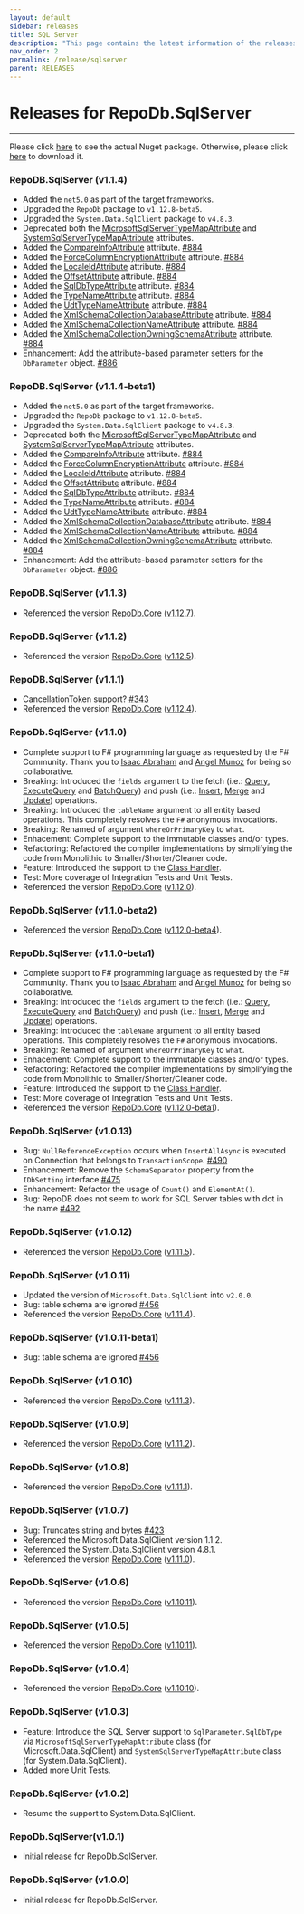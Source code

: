 ```yaml
---
layout: default
sidebar: releases
title: SQL Server
description: "This page contains the latest information of the releases of RepoDb.SqlServer library."
nav_order: 2
permalink: /release/sqlserver
parent: RELEASES
---
```


# Releases for RepoDb.SqlServer

---

Please click [here](https://www.nuget.org/packages/RepoDb.SqlServer) to see the actual Nuget package. Otherwise, please click [here](https://www.nuget.org/api/v2/package/RepoDb.SqlServer) to download it.


### RepoDB.SqlServer (v1.1.4)

- Added the `net5.0` as part of the target frameworks.
- Upgraded the `RepoDb` package to `v1.12.8-beta5`.
- Upgraded the `System.Data.SqlClient` package to `v4.8.3`.
- Deprecated both the [MicrosoftSqlServerTypeMapAttribute](/attribute/microsoftsqlservertypemap) and [SystemSqlServerTypeMapAttribute](/attribute/systemsqlservertypemap) attributes.
- Added the [CompareInfoAttribute](/attribute/sqlparametercompareinfo) attribute. [#884](https://github.com/mikependon/RepoDb/issues/884)
- Added the [ForceColumnEncryptionAttribute](/attribute/sqlserver/forcecolumnencryption) attribute. [#884](https://github.com/mikependon/RepoDb/issues/884)
- Added the [LocaleIdAttribute](/attribute/sqlserver/localeid) attribute. [#884](https://github.com/mikependon/RepoDb/issues/884)
- Added the [OffsetAttribute](/attribute/sqlserver/offset) attribute. [#884](https://github.com/mikependon/RepoDb/issues/884)
- Added the [SqlDbTypeAttribute](/attribute/sqlserver/sqldbtype) attribute. [#884](https://github.com/mikependon/RepoDb/issues/884)
- Added the [TypeNameAttribute](/attribute/sqlserver/typename) attribute. [#884](https://github.com/mikependon/RepoDb/issues/884)
- Added the [UdtTypeNameAttribute](/attribute/sqlserver/udttypename) attribute. [#884](https://github.com/mikependon/RepoDb/issues/884)
- Added the [XmlSchemaCollectionDatabaseAttribute](/attribute/sqlserver/xmlschemacollectiondatabase) attribute. [#884](https://github.com/mikependon/RepoDb/issues/884)
- Added the [XmlSchemaCollectionNameAttribute](/attribute/sqlserver/xmlschemacollectionname) attribute. [#884](https://github.com/mikependon/RepoDb/issues/884)
- Added the [XmlSchemaCollectionOwningSchemaAttribute](/attribute/sqlserver/xmlschemacollectionowningschema) attribute. [#884](https://github.com/mikependon/RepoDb/issues/884)
- Enhancement: Add the attribute-based parameter setters for the `DbParameter` object. [#886](https://github.com/mikependon/RepoDB/issues/886)


### RepoDB.SqlServer (v1.1.4-beta1)

- Added the `net5.0` as part of the target frameworks.
- Upgraded the `RepoDb` package to `v1.12.8-beta5`.
- Upgraded the `System.Data.SqlClient` package to `v4.8.3`.
- Deprecated both the [MicrosoftSqlServerTypeMapAttribute](/attribute/microsoftsqlservertypemap) and [SystemSqlServerTypeMapAttribute](/attribute/systemsqlservertypemap) attributes.
- Added the [CompareInfoAttribute](/attribute/sqlparametercompareinfo) attribute. [#884](https://github.com/mikependon/RepoDb/issues/884)
- Added the [ForceColumnEncryptionAttribute](/attribute/sqlparameterforcecolumnencryption) attribute. [#884](https://github.com/mikependon/RepoDb/issues/884)
- Added the [LocaleIdAttribute](/attribute/parameter/sqlserver/localeid) attribute. [#884](https://github.com/mikependon/RepoDb/issues/884)
- Added the [OffsetAttribute](/attribute/parameter/sqlserver/offset) attribute. [#884](https://github.com/mikependon/RepoDb/issues/884)
- Added the [SqlDbTypeAttribute](/attribute/parameter/sqlserver/sqldbtype) attribute. [#884](https://github.com/mikependon/RepoDb/issues/884)
- Added the [TypeNameAttribute](/attribute/parameter/sqlserver/typename) attribute. [#884](https://github.com/mikependon/RepoDb/issues/884)
- Added the [UdtTypeNameAttribute](/attribute/parameter/sqlserver/udttypename) attribute. [#884](https://github.com/mikependon/RepoDb/issues/884)
- Added the [XmlSchemaCollectionDatabaseAttribute](/attribute/parameter/sqlserver/xmlschemacollectiondatabase) attribute. [#884](https://github.com/mikependon/RepoDb/issues/884)
- Added the [XmlSchemaCollectionNameAttribute](/attribute/parameter/sqlserver/xmlschemacollectionname) attribute. [#884](https://github.com/mikependon/RepoDb/issues/884)
- Added the [XmlSchemaCollectionOwningSchemaAttribute](/attribute/parameter/sqlserver/xmlschemacollectionowningschema) attribute. [#884](https://github.com/mikependon/RepoDb/issues/884)
- Enhancement: Add the attribute-based parameter setters for the `DbParameter` object. [#886](https://github.com/mikependon/RepoDB/issues/886)


### RepoDB.SqlServer (v1.1.3)

- Referenced the version [RepoDb.Core](https://www.nuget.org/packages/RepoDb) ([v1.12.7](/release/core#repodb-v1127)).


### RepoDB.SqlServer (v1.1.2)

- Referenced the version [RepoDb.Core](https://www.nuget.org/packages/RepoDb) ([v1.12.5](/release/core#repodb-v1125)).


### RepoDB.SqlServer (v1.1.1)

- CancellationToken support? [#343](https://github.com/mikependon/RepoDB/issues/343)
- Referenced the version [RepoDb.Core](https://www.nuget.org/packages/RepoDb) ([v1.12.4](/release/core#repodb-v1124)).


### RepoDb.SqlServer (v1.1.0)

- Complete support to F# programming language as requested by the F# Community. Thank you to [Isaac Abraham](https://twitter.com/isaac_abraham) and [Angel Munoz](https://twitter.com/Daniel_Tuna) for being so collaborative.
- Breaking: Introduced the `fields` argument to the fetch (i.e.: [Query](/operation/query), [ExecuteQuery](/operation/executequery) and [BatchQuery](/operation/batchquery)) and push (i.e.: [Insert](/operation/insert), [Merge](/operation/merge) and [Update](/operation/update)) operations.
- Breaking: Introduced the `tableName` argument to all entity based operations. This completely resolves the `F#` anonymous invocations.
- Breaking: Renamed of argument `whereOrPrimaryKey` to `what`.
- Enhacement: Complete support to the immutable classes and/or types.
- Refactoring: Refactored the compiler implementations by simplifying the code from Monolithic to Smaller/Shorter/Cleaner code.
- Feature: Introduced the support to the [Class Handler](/feature/classhandler).
- Test: More coverage of Integration Tests and Unit Tests.
- Referenced the version [RepoDb.Core](https://www.nuget.org/packages/RepoDb) ([v1.12.0](/release/core#repodb-v1120)).


### RepoDb.SqlServer (v1.1.0-beta2)

- Referenced the version [RepoDb.Core](https://www.nuget.org/packages/RepoDb) ([v1.12.0-beta4](/release/core#repodb-v1120-beta4)).


### RepoDb.SqlServer (v1.1.0-beta1)

- Complete support to F# programming language as requested by the F# Community. Thank you to [Isaac Abraham](https://twitter.com/isaac_abraham) and [Angel Munoz](https://twitter.com/Daniel_Tuna) for being so collaborative.
- Breaking: Introduced the `fields` argument to the fetch (i.e.: [Query](/operation/query), [ExecuteQuery](/operation/executequery) and [BatchQuery](/operation/batchquery)) and push (i.e.: [Insert](/operation/insert), [Merge](/operation/merge) and [Update](/operation/update)) operations.
- Breaking: Introduced the `tableName` argument to all entity based operations. This completely resolves the `F#` anonymous invocations.
- Breaking: Renamed of argument `whereOrPrimaryKey` to `what`.
- Enhacement: Complete support to the immutable classes and/or types.
- Refactoring: Refactored the compiler implementations by simplifying the code from Monolithic to Smaller/Shorter/Cleaner code.
- Feature: Introduced the support to the [Class Handler](/feature/classhandler).
- Test: More coverage of Integration Tests and Unit Tests.
- Referenced the version [RepoDb.Core](https://www.nuget.org/packages/RepoDb) ([v1.12.0-beta1](/release/core#repodb-v1120-beta1)).


### RepoDb.SqlServer (v1.0.13)

- Bug: `NullReferenceException` occurs when `InsertAllAsync` is executed on Connection that belongs to `TransactionScope`. [#490](https://github.com/mikependon/RepoDb/issues/490)
- Enhancement: Remove the `SchemaSeparator` property from the `IDbSetting` interface [#475](https://github.com/mikependon/RepoDb/issues/475)
- Enhancement: Refactor the usage of `Count()` and `ElementAt()`.
- Bug: RepoDB does not seem to work for SQL Server tables with dot in the name [#492](https://github.com/mikependon/RepoDb/issues/492)


### RepoDb.SqlServer (v1.0.12)

- Referenced the version [RepoDb.Core](https://www.nuget.org/packages/RepoDb) ([v1.11.5](/release/core#repodb-v1115)).


### RepoDb.SqlServer (v1.0.11)

- Updated the version of `Microsoft.Data.SqlClient` into `v2.0.0`.
- Bug: table schema are ignored [#456](https://github.com/mikependon/RepoDb/issues/456)
- Referenced the version [RepoDb.Core](https://www.nuget.org/packages/RepoDb) ([v1.11.4](/release/core#repodb-v1114)).


### RepoDb.SqlServer (v1.0.11-beta1)

- Bug: table schema are ignored [#456](https://github.com/mikependon/RepoDb/issues/456)


### RepoDb.SqlServer (v1.0.10)

- Referenced the version [RepoDb.Core](https://www.nuget.org/packages/RepoDb) ([v1.11.3](/release/core#repodb-v1113)).


### RepoDb.SqlServer (v1.0.9)

- Referenced the version [RepoDb.Core](https://www.nuget.org/packages/RepoDb) ([v1.11.2](/release/core#repodb-v1112)).


### RepoDb.SqlServer (v1.0.8)

- Referenced the version [RepoDb.Core](https://www.nuget.org/packages/RepoDb) ([v1.11.1](/release/core#repodb-v1111)).


### RepoDb.SqlServer (v1.0.7)

- Bug: Truncates string and bytes [#423](https://github.com/mikependon/RepoDb/issues/423)
- Referenced the Microsoft.Data.SqlClient version 1.1.2.
- Referenced the System.Data.SqlClient version 4.8.1. 
- Referenced the version [RepoDb.Core](https://www.nuget.org/packages/RepoDb) ([v1.11.0](/release/core#repodb-v1110)).


### RepoDb.SqlServer (v1.0.6)

- Referenced the version [RepoDb.Core](https://www.nuget.org/packages/RepoDb) ([v1.10.11](/release/core#repodb-v11011)).


### RepoDb.SqlServer (v1.0.5)

- Referenced the version [RepoDb.Core](https://www.nuget.org/packages/RepoDb) ([v1.10.11](/release/core#repodb-v11011)).


### RepoDb.SqlServer (v1.0.4)

- Referenced the version [RepoDb.Core](https://www.nuget.org/packages/RepoDb) ([v1.10.10](/release/core#repodb-v11010)).


### RepoDb.SqlServer (v1.0.3)

- Feature: Introduce the SQL Server support to `SqlParameter.SqlDbType` via `MicrosoftSqlServerTypeMapAttribute` class (for Microsoft.Data.SqlClient) and `SystemSqlServerTypeMapAttribute` class (for System.Data.SqlClient).
- Added more Unit Tests.


### RepoDb.SqlServer (v1.0.2)

- Resume the support to System.Data.SqlClient.


### RepoDb.SqlServer(v1.0.1)

- Initial release for RepoDb.SqlServer.


### RepoDb.SqlServer (v1.0.0)

- Initial release for RepoDb.SqlServer.
